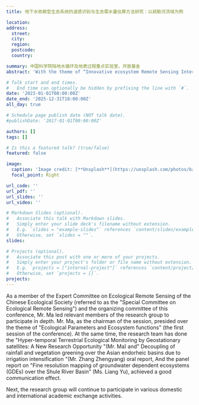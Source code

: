 ```yaml
---
title: 地下水依赖型生态系统的遥感识别与生态需水量估算方法研究：以疏勒河流域为例 

location:
address:
  street: 
  city:
  region: 
  postcode: 
  country:

summary: 中国科学院陆地水循环及地表过程重点实验室，开放基金
abstract: 'With the theme of “Innovative ecosystem Remote Sensing Interdisciplinary”, the conference focused on the academic discussion on the theory, method and application of ecosystem remote sensing. Nearly 600 experts and scholars from the two fields of ecology and remote sensing participated in the conference, realizing the collision of ecology and remote sensing thinking, promoting the deep integration of the two disciplines, and effectively promoting the innovation and discipline construction of ecosystem remote sensing.'

# Talk start and end times.
#   End time can optionally be hidden by prefixing the line with `#`.
date: '2023-01-01T08:00:00Z'
date_end: '2025-12-31T18:00:00Z'
all_day: true

# Schedule page publish date (NOT talk date).
#publishDate: '2017-01-01T00:00:00Z'

authors: []
tags: []

# Is this a featured talk? (true/false)
featured: false

image:
  caption: 'Image credit: [**Unsplash**](https://unsplash.com/photos/bzdhc5b3Bxs)'
  focal_point: Right

url_code: ''
url_pdf: ''
url_slides: ''
url_video: ''

# Markdown Slides (optional).
#   Associate this talk with Markdown slides.
#   Simply enter your slide deck's filename without extension.
#   E.g. `slides = "example-slides"` references `content/slides/example-slides.md`.
#   Otherwise, set `slides = ""`.
slides:

# Projects (optional).
#   Associate this post with one or more of your projects.
#   Simply enter your project's folder or file name without extension.
#   E.g. `projects = ["internal-project"]` references `content/project/deep-learning/index.md`.
#   Otherwise, set `projects = []`.
projects:
---
```

As a member of the Expert Committee on Ecological Remote Sensing of the Chinese Ecological Society (referred to as the "Special Committee on Ecological Remote Sensing") and the organizing committee of this conference, Mr. Ma led relevant members of the research group to participate in depth. Mr. Ma, as the chairman of the session, presided over the theme of "Ecological Parameters and Ecosystem functions" (the first session of the conference). At the same time, the research team has done the "Hyper-temporal Terrestrial Ecological Monitoring by Geostationary satellites: A New Research Opportunity "(Mr. Ma) and" Decoupling of rainfall and vegetation greening over the Asian endorheic basins due to irrigation intensification "(Mr. Zhang Zhengyang) oral report, And the panel report on "Fine resolution mapping of groundwater dependent ecosystems (GDEs) over the Shule River Basin" (Ms. Liang Yu), achieved a good communication effect.

Next, the research group will continue to participate in various domestic and international academic exchange activities.
